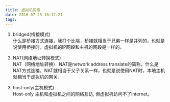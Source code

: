 ```yaml
---
title: 虚拟机网络
date: 2016-07-25 10:12:21
tags: 
---
```

1. bridged(桥接模式)  
什么是桥接方式连接，我打个比喻，桥接就相当于兄弟一样是并列的，也就是说使用桥接时，虚拟机的IP网段和主机的网段是一样的。

2. NAT(网络地址转换模式)  
NAT（网络地址转换） NAT是network address translate的简称，什么是NAT方式连接，NAT就相当于父子关系一样，也就是说使用NAT时，本地主机就相当于虚拟机的网关。

3. host-only(主机模式)  
Host-only 主机和虚拟机之间的网络互访, 但虚拟机访问不了internet。
